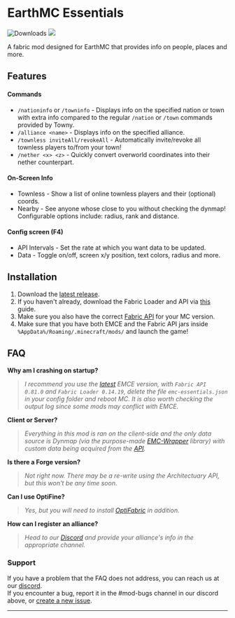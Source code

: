 # EarthMC Essentials 
![Downloads](https://img.shields.io/github/downloads/EarthMC-Toolkit/EarthMCEssentials/total)
<a href="https://discord.gg/AVtgkcRgFs">
  <img src="https://img.shields.io/discord/966271635894190090?logo=discord"><a/>
             
A fabric mod designed for EarthMC that provides info on people, places and more.

## Features
#### Commands
  - `/nationinfo` or `/towninfo` - Displays info on the specified nation or town with extra info compared to the regular `/nation` or `/town` commands provided by Towny.
  - `/alliance <name>` - Displays info on the specified alliance.
  - `/townless inviteAll/revokeAll` - Automatically invite/revoke all townless players to/from your town!
  - `/nether <x> <z>` - Quickly convert overworld coordinates into their nether counterpart.
#### On-Screen Info
  - Townless - Show a list of online townless players and their (optional) coords.
  - Nearby - See anyone whose close to you without checking the dynmap! Configurable options include: radius, rank and distance.
#### Config screen (F4)
  - API Intervals - Set the rate at which you want data to be updated.
  - Data - Toggle on/off, screen x/y position, text colors, radius and more.

## Installation
1. Download the [latest release](https://github.com/EarthMC-Toolkit/EarthMCEssentials/releases/latest).
2. If you haven't already, download the Fabric Loader and API via [this](https://fabricmc.net/wiki/player:tutorials:install_mcl:windows) guide.
3. Make sure you also have the correct [Fabric API](https://www.curseforge.com/minecraft/mc-mods/fabric-api/files) for your MC version.
4. Make sure that you have both EMCE and the Fabric API jars inside `%AppData%/Roaming/.minecraft/mods/` and launch the game!
  
## FAQ
**Why am I crashing on startup?**
>*I recommend you use the [latest](https://github.com/EarthMC-Toolkit/EarthMCEssentials/releases/latest) EMCE version, with `Fabric API 0.81.0` and `Fabric Loader 0.14.19`, delete the file `emc-essentials.json` in your config folder and reboot MC. It is also worth checking the output log since some mods may conflict with EMCE.*

**Client or Server?**
> *Everything in this mod is ran on the client-side and the only data source is Dynmap (via 
the purpose-made [EMC-Wrapper](https://github.com/EarthMC-Toolkit/EarthMC-Wrapper) library) with custom data being acquired from the [API](https://emc-toolkit.vercel.app/api).*
  
**Is there a Forge version?**
>*Not right now. There may be a re-write using the Architectuary API, but this won't be any time soon.*

**Can I use OptiFine?**
>*Yes, but you will need to install [OptiFabric](https://www.curseforge.com/minecraft/mc-mods/optifabric/files) in addition.*

**How can I register an alliance?**
>*Head to our [Discord](https://discord.gg/AVtgkcRgFs) and provide your alliance's info in the appropriate channel.*

### Support
If you have a problem that the FAQ does not address, you can reach us at our [discord](https://discord.gg/AVtgkcRgFs).<br>
If you encounter a bug, report it in the #mod-bugs channel in our discord above, or [create a new issue](https://github.com/EarthMC-Toolkit/EarthMCEssentials/issues/new).
****
